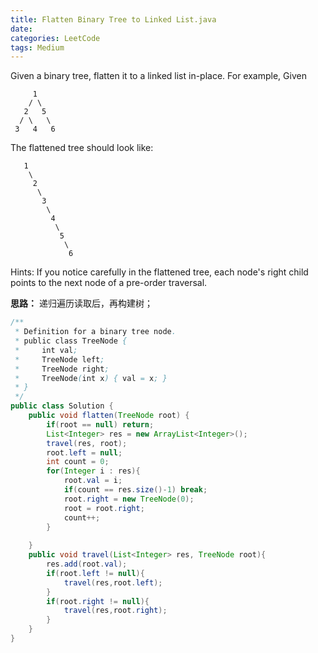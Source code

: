 ```yaml
---
title: Flatten Binary Tree to Linked List.java
date: 
categories: LeetCode
tags: Medium
---
```

Given a binary tree, flatten it to a linked list in-place.
For example,
Given

         1
        / \
       2   5
      / \   \
     3   4   6
The flattened tree should look like:

	   1
		\
		 2
		  \
		   3
			\
			 4
			  \
			   5
				\
				 6
Hints:
If you notice carefully in the flattened tree, each node's right child points to the next node of a pre-order traversal.
<!-- more -->
**思路：**
递归遍历读取后，再构建树；
``` java
/**
 * Definition for a binary tree node.
 * public class TreeNode {
 *     int val;
 *     TreeNode left;
 *     TreeNode right;
 *     TreeNode(int x) { val = x; }
 * }
 */
public class Solution {
    public void flatten(TreeNode root) {
        if(root == null) return;
        List<Integer> res = new ArrayList<Integer>();
        travel(res, root);
        root.left = null;
        int count = 0;
        for(Integer i : res){
            root.val = i;
            if(count == res.size()-1) break;
            root.right = new TreeNode(0);
            root = root.right;
            count++;
        }
    
    }
    public void travel(List<Integer> res, TreeNode root){
        res.add(root.val);
        if(root.left != null){
            travel(res,root.left);
        }
        if(root.right != null){
            travel(res,root.right);
        }
    }
}
``` 